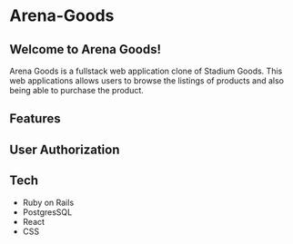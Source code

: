 # Arena-Goods

## Welcome to Arena Goods!

Arena Goods is a fullstack web application clone of Stadium Goods. This web applications allows users to browse the listings of products and also being able to purchase the product.

## Features

## User Authorization

## Tech

* Ruby on Rails
* PostgresSQL
* React
* CSS
